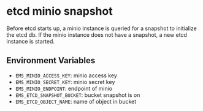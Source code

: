 # etcd minio snapshot

Before etcd starts up, a minio instance is queried for a snapshot to initialize the etcd db. If the minio instance does not have a snapshot, a new etcd instance is started.

## Environment Variables

- `EMS_MINIO_ACCESS_KEY`: minio access key
- `EMS_MINIO_SECRET_KEY`: minio secret key
- `EMS_MINIO_ENDPOINT`: endpoint of minio
- `EMS_ETCD_SNAPSHOT_BUCKET`: bucket snapshot is on
- `EMS_ETCD_OBJECT_NAME`: name of object in bucket
